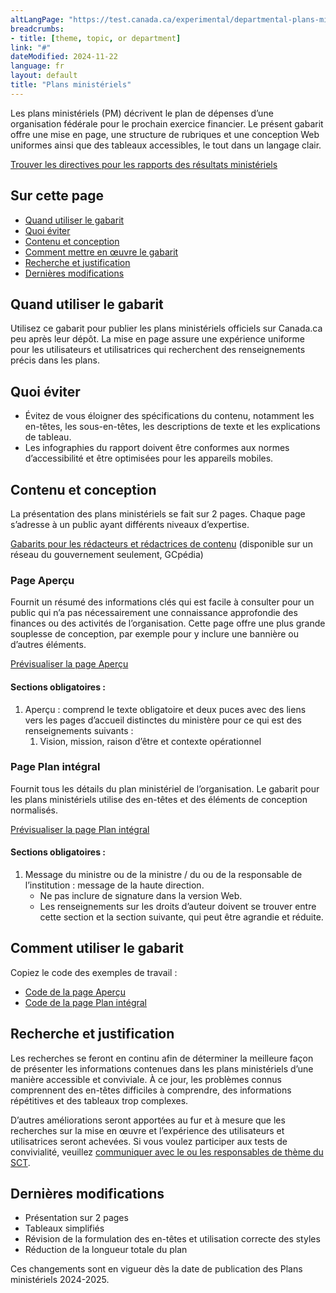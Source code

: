 ```yaml
---
altLangPage: "https://test.canada.ca/experimental/departmental-plans-ministeriels/dp-content-model.html"
breadcrumbs:
- title: [theme, topic, or department]
link: "#"
dateModified: 2024-11-22
language: fr
layout: default
title: "Plans ministériels"
---
```

<div class="parbase section">
    <p>Les plans ministériels (PM) décrivent le plan de dépenses d&rsquo;une organisation fédérale pour le prochain exercice financier. Le présent gabarit offre une mise en page, une structure de rubriques et une conception Web uniformes ainsi que des tableaux accessibles, le tout dans un langage clair.</p>
    <a class="btn btn-primary btn-lg" href="https://test.canada.ca/experimental/results-resultats/rrm-modele-de-contenu.html">Trouver les directives pour les rapports des résultats ministériels</a>
    <section>
        <h2>Sur cette page</h2>
        <ul>
            <li><a href="#toc01">Quand utiliser le gabarit</a></li>
            <li><a href="#toc02">Quoi éviter</a></li>
            <li><a href="#toc03">Contenu et conception</a></li>
            <li><a href="#toc04">Comment mettre en œuvre le gabarit</a></li>
            <li><a href="#toc05">Recherche et justification</a></li>
            <li><a href="#toc06">Dernières modifications</a></li>
        </ul>
    </section>
    <section>
        <h2 id="toc01">Quand utiliser le gabarit</h2>
        <p>Utilisez ce gabarit pour publier les plans ministériels officiels sur Canada.ca peu après leur dépôt. La mise en page assure une expérience uniforme pour les utilisateurs et utilisatrices qui recherchent des renseignements précis dans les plans.</p>
    </section>
    <section>
        <h2 id="toc02">Quoi éviter</h2>
        <ul>
            <li>Évitez de vous éloigner des spécifications du contenu, notamment les en-têtes, les sous-en-têtes, les descriptions de texte et les explications de tableau.</li>
            <li>Les infographies du rapport doivent être conformes aux normes d’accessibilité et être optimisées pour les appareils mobiles.</li>
        </ul>
    </section>
    <section>
        <h2 id="toc03">Contenu et conception</h2>
        <p>La présentation des plans ministériels se fait sur 2&nbsp;pages. Chaque page s&rsquo;adresse à un public ayant différents niveaux d&rsquo;expertise. </p>
        <p><a class="btn btn-default btn-lg" href="https://www.gcpedia.gc.ca/gcwiki/index.php?title=Portail_de_la_Partie_III_du_Budget_des_d%C3%A9penses&redirect=no">Gabarits pour les rédacteurs et rédactrices de contenu</a> (disponible sur un réseau du gouvernement seulement, GCpédia)</p>
        <section>
            <h3>Page Aperçu</h3>
            <p>Fournit un résumé des informations clés qui est facile à consulter pour un public qui n&rsquo;a pas nécessairement une connaissance approfondie des finances ou des activités de l&rsquo;organisation. Cette page offre une plus grande souplesse de conception, par exemple pour y inclure une bannière ou d’autres éléments.</p>
            <p><a class="btn btn-default" href="https://test.canada.ca/experimental/departmental-plans-ministeriels/pm-en-un-coup-doeil.html">Prévisualiser la page Aperçu</a></p>
            <section>
                <h4>Sections obligatoires :</h4>
                <ol>
                    <li>Aperçu : comprend le texte obligatoire et deux puces avec des liens vers les pages d’accueil distinctes du ministère pour ce qui est des renseignements suivants :
                        <ol class="lst-lwr-alph">
                            <li>Vision, mission, raison d’être et contexte opérationnel</li>
                        </ol>
                    </li>
                </ol>
            </section>
        </section>
        <section>
            <h3>Page Plan intégral</h3>
            <p>Fournit tous les détails du plan ministériel de l&rsquo;organisation. Le gabarit pour les plans ministériels utilise des en-têtes et des éléments de conception normalisés.</p>
            <p><a class="btn btn-default" href="https://test.canada.ca/experimental/departmental-plans-ministeriels/pm-plan-ministeriel-complet.html">Prévisualiser la page Plan intégral</a></p>
            <section>
                <h4>Sections obligatoires :</h4>
                <ol>
                    <li>Message du ministre ou de la ministre / du ou de la responsable de l’institution : message de la haute direction.
                        <ul>
                            <li>Ne pas inclure de signature dans la version Web. </li>
                            <li>Les renseignements sur les droits d’auteur doivent se trouver entre cette section et la section suivante, qui peut être agrandie et réduite. </li>
                        </ul>
                    </li>
                </ol>
            </section>
        </section>
    </section>
    <section>
        <h2 id="toc04">Comment utiliser le gabarit</h2>
        <p>Copiez le code des exemples de travail :</p>
        <ul class="list-unstyled">
            <li><a class="btn btn-default btn-lg" href="https://github.com/gc-proto/experimental/blob/master/departmental-plans-ministeriels/pm-en-un-coup-doeil.md">Code de la page Aperçu</a></li>
            <li><a class="btn btn-default btn-lg" href="https://github.com/gc-proto/experimental/blob/master/departmental-plans-ministeriels/pm-plan-ministeriel-comple.md">Code de la page Plan intégral</a></li>
        </ul>
    </section>
    <section>
        <h2 id="toc05">Recherche et justification</h2>
        <p>Les recherches se feront en continu afin de déterminer la meilleure façon de présenter les informations contenues dans les plans ministériels d&rsquo;une manière accessible et conviviale. À ce jour, les problèmes connus comprennent des en-têtes difficiles à comprendre, des informations répétitives et des tableaux trop complexes.</p>
        <p>D&rsquo;autres améliorations seront apportées au fur et à mesure que les recherches sur la mise en œuvre et l&rsquo;expérience des utilisateurs et utilisatrices seront achevées. Si vous voulez participer aux tests de convivialité, veuillez <a href="mailto:DAS.SCN@tbs-sct.gc.ca">communiquer avec le ou les responsables de thème du SCT</a>. </p>
    </section>
    <section>
        <h2 id="toc06">Dernières modifications</h2>
        <ul>
            <li>Présentation sur 2&nbsp;pages </li>
            <li>Tableaux simplifiés</li>
            <li>Révision de la formulation des en-têtes et utilisation correcte des styles</li>
            <li>Réduction de la longueur totale du plan</li>
        </ul>
        <p>Ces changements sont en vigueur dès la date de publication des Plans ministériels&nbsp;2024-2025.</p>
    </section>
</div>